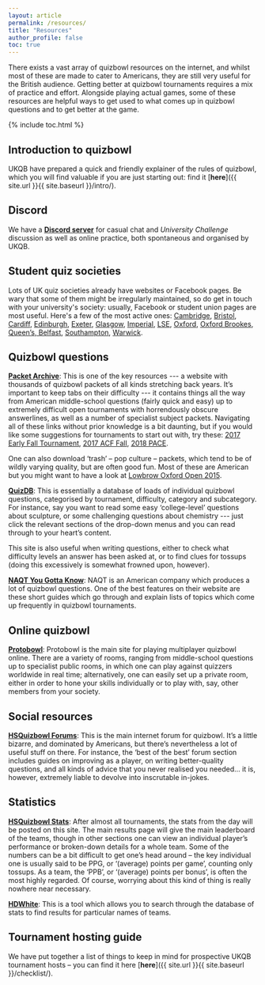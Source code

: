 ```yaml
---
layout: article
permalink: /resources/
title: "Resources"
author_profile: false
toc: true
---
```


There exists a vast array of quizbowl resources on the internet, and whilst most of these are made to cater to Americans, they are still very useful for the British audience. Getting better at quizbowl tournaments requires a mix of practice and effort. Alongside playing actual games, some of these resources are helpful ways to get used to what comes up in quizbowl questions and to get better at the game.

{% include toc.html %}

## Introduction to quizbowl

UKQB have prepared a quick and friendly explainer of the rules of quizbowl, which you will find valuable if you are just starting out: find it [**here**]({{ site.url }}{{ site.baseurl }}/intro/).

## Discord

We have a [**Discord server**](https://discord.gg/GY2RnCE) for casual chat and *University Challenge* discussion as well as online practice, both spontaneous and organised by UKQB.

## Student quiz societies

Lots of UK quiz societies already have websites or Facebook pages. Be wary that some of them might be irregularly maintained, so do get in touch with your university's society: usually, Facebook or student union pages are most useful. Here's a few of the most active ones:  [Cambridge](http://quizsoc.soc.srcf.net), [Bristol](https://www.facebook.com/BrizQuiz/), [Cardiff](https://www.cardiffstudents.com/activities/society/quiz), [Edinburgh](https://www.facebook.com/UoEQuizSoc/), [Exeter](https://www.facebook.com/ExeQuiz/), [Glasgow](https://www.facebook.com/guquizsociety), [Imperial](https://www.imperialcollegeunion.org/activities/a-to-z/quiz), [LSE](https://www.lsesu.com/organisation/quizclub), [Oxford](http://users.ox.ac.uk/~quiz), [Oxford Brookes](https://www.facebook.com/OBUQuizSoc/), [Queen’s, Belfast](https://www.facebook.com/QueensQuizSociety), [Southampton](https://www.susu.org/groups/university-of-southampton-quiz-society), [Warwick](https://www.warwicksu.com/societies/quizsoc).

## Quizbowl questions

[**Packet Archive**](http://collegiate.quizbowlpackets.com): This is one of the key resources --- a website with thousands of quizbowl packets of all kinds stretching back years. It’s important to keep tabs on their difficulty --- it contains things all the way from American middle-school questions (fairly quick and easy) up to extremely difficult open tournaments with horrendously obscure answerlines, as well as a number of specialist subject packets. Navigating all of these links without prior knowledge is a bit daunting, but if you would like some suggestions for tournaments to start out with, try these: [2017 Early Fall Tournament](http://collegiate.quizbowlpackets.com/2048/), [2017 ACF Fall](http://collegiate.quizbowlpackets.com/2040/), [2018 PACE](http://quizbowlpackets.com/2155/).

One can also download ‘trash’ – pop culture – packets, which tend to be of wildly varying quality, but are often good fun. Most of these are American but you might want to have a look at [Lowbrow Oxford Open 2015](http://trash.quizbowlpackets.com/1679/).

[**QuizDB**](http://www.quizdb.org): This is essentially a database of loads of individual quizbowl questions, categorised by tournament, difficulty, category and subcategory. For instance, say you want to read some easy ‘college-level’ questions about sculpture, or some challenging questions about chemistry --- just click the relevant sections of the drop-down menus and you can read through to your heart’s content.

This site is also useful when writing questions, either to check what difficulty levels an answer has been asked at, or to find clues for tossups (doing this excessively is somewhat frowned upon, however). 

[**NAQT You Gotta Know**](https://www.naqt.com/you-gotta-know/): NAQT is an American company which produces a lot of quizbowl questions. One of the best features on their website are these short guides which go through and explain lists of topics which come up frequently in quizbowl tournaments.

## Online quizbowl

[**Protobowl**](http://protobowl.com): Protobowl is the main site for playing multiplayer quizbowl online. There are a variety of rooms, ranging from middle-school questions up to specialist public rooms, in which one can play against quizzers worldwide in real time; alternatively, one can easily set up a private room, either in order to hone your skills individually or to play with, say, other members from your society.

## Social resources

[**HSQuizbowl Forums**](http://hsquizbowl.org/db/): This is the main internet forum for quizbowl. It’s a little bizarre, and dominated by Americans, but there’s nevertheless a lot of useful stuff on there. For instance, the ‘best of the best’ forum section includes guides on improving as a player, on writing better-quality questions, and all kinds of advice that you never realised you needed... it is, however, extremely liable to devolve into inscrutable in-jokes. 

## Statistics

[**HSQuizbowl Stats**](http://hsquizbowl.org/db/): After almost all tournaments, the stats from the day will be posted on this site. The main results page will give the main leaderboard of the teams, though in other sections one can view an individual player’s performance or broken-down details for a whole team. Some of the numbers can be a bit difficult to get one’s head around – the key individual one is usually said to be PPG, or ‘(average) points per game’, counting only tossups. As a team, the ‘PPB’, or ‘(average) points per bonus’, is often the most highly regarded. Of course, worrying about this kind of thing is really nowhere near necessary. 

[**HDWhite**](http://hdwhite.org/qb/stats/): This is a tool which allows you to search through the database of stats to find results for particular names of teams. 

## Tournament hosting guide

We have put together a list of things to keep in mind for prospective UKQB tournament hosts – you can find it here [**here**]({{ site.url }}{{ site.baseurl }}/checklist/).